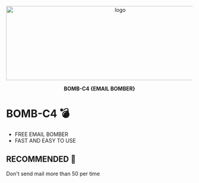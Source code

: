 <p align="center"><img src="logo/logo.png" width="600" height="200" alt="logo"></p>
<p align="center"><b>BOMB-C4 {EMAIL BOMBER}</b></p>

# BOMB-C4 💣
* FREE EMAIL BOMBER 
* FAST AND EASY TO USE

## RECOMMENDED 📒
Don't send mail more than 50 per time 

